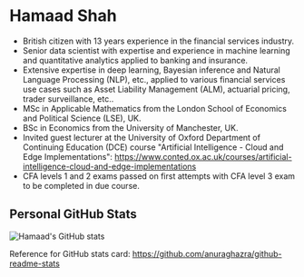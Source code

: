 # Hamaad Shah

- British citizen with 13 years experience in the financial services industry.
- Senior data scientist with expertise and experience in machine learning and quantitative analytics applied to banking and insurance.
- Extensive expertise in deep learning, Bayesian inference and Natural Language Processing (NLP), etc., applied to various financial services use cases such as Asset Liability Management (ALM), actuarial pricing, trader surveillance, etc..
- MSc in Applicable Mathematics from the London School of Economics and Political Science (LSE), UK.
- BSc in Economics from the University of Manchester, UK. 
- Invited guest lecturer at the University of Oxford Department of Continuing Education (DCE) course "Artificial Intelligence - Cloud and Edge Implementations": https://www.conted.ox.ac.uk/courses/artificial-intelligence-cloud-and-edge-implementations
- CFA levels 1 and 2 exams passed on first attempts with CFA level 3 exam to be completed in due course.

## Personal GitHub Stats

![Hamaad's GitHub stats](https://github-readme-stats.vercel.app/api?username=hamaadshah&show_icons=true&include_all_commits=true&hide=prs,issues,contribs&count_private=true&theme=onedark)

Reference for GitHub stats card: https://github.com/anuraghazra/github-readme-stats
